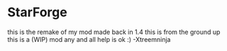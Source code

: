 # StarForge
this is the remake of my mod made back in 1.4 this is from the ground up 
this is a (WIP) mod 
any and all help is ok :)
-Xtreemninja
